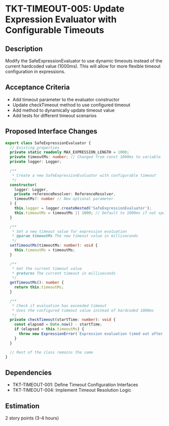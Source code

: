 # TKT-TIMEOUT-005: Update Expression Evaluator with Configurable Timeouts

## Description
Modify the SafeExpressionEvaluator to use dynamic timeouts instead of the current hardcoded value (1000ms). This will allow for more flexible timeout configuration in expressions.

## Acceptance Criteria
- Add timeout parameter to the evaluator constructor
- Update checkTimeout method to use configured timeout
- Add method to dynamically update timeout value
- Add tests for different timeout scenarios

## Proposed Interface Changes

```typescript
export class SafeExpressionEvaluator {
  // Existing properties
  private static readonly MAX_EXPRESSION_LENGTH = 1000;
  private timeoutMs: number; // Changed from const 1000ms to variable
  private logger: Logger;

  /**
   * Create a new SafeExpressionEvaluator with configurable timeout
   */
  constructor(
    logger: Logger,
    private referenceResolver: ReferenceResolver,
    timeoutMs?: number // New optional parameter
  ) {
    this.logger = logger.createNested('SafeExpressionEvaluator');
    this.timeoutMs = timeoutMs || 1000; // Default to 1000ms if not specified
  }

  /**
   * Set a new timeout value for expression evaluation
   * @param timeoutMs The new timeout value in milliseconds
   */
  setTimeoutMs(timeoutMs: number): void {
    this.timeoutMs = timeoutMs;
  }

  /**
   * Get the current timeout value
   * @returns The current timeout in milliseconds
   */
  getTimeoutMs(): number {
    return this.timeoutMs;
  }

  /**
   * Check if evaluation has exceeded timeout
   * Uses the configured timeout value instead of hardcoded 1000ms
   */
  private checkTimeout(startTime: number): void {
    const elapsed = Date.now() - startTime;
    if (elapsed > this.timeoutMs) {
      throw new ExpressionError(`Expression evaluation timed out after ${elapsed}ms`);
    }
  }

  // Rest of the class remains the same
}
```

## Dependencies
- TKT-TIMEOUT-001: Define Timeout Configuration Interfaces
- TKT-TIMEOUT-004: Implement Timeout Resolution Logic

## Estimation
2 story points (3-4 hours) 